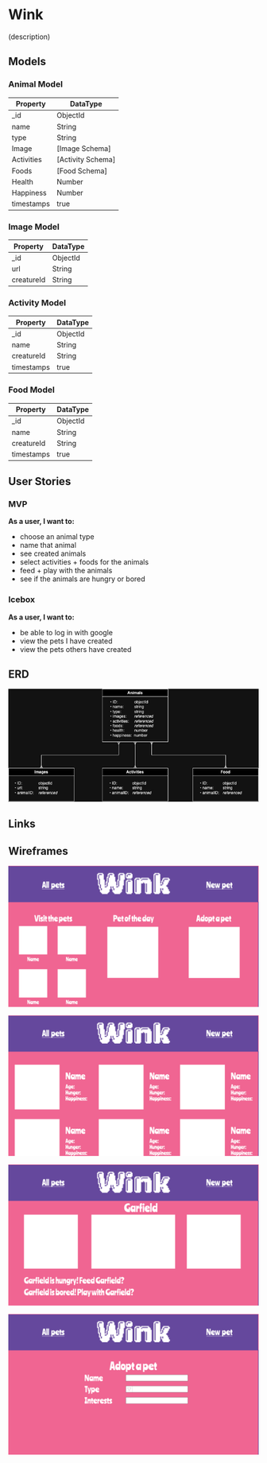 # Wink
(description)

## Models
### Animal Model
| Property            | DataType          |
| ------------------- | ----------------- |
| _id                 | ObjectId          |
| name                | String            |
| type                | String            |
| Image               | [Image Schema]    |
| Activities          | [Activity Schema] |
| Foods               | [Food Schema]     |
| Health              | Number            |
| Happiness           | Number            |
| timestamps          | true              |

### Image Model
| Property            | DataType        |
| ------------------- | --------------- |
| _id                 | ObjectId        |
| url                 | String          |
| creatureId          | String          |

### Activity Model
| Property            | DataType        |
| ------------------- | --------------- |
| _id                 | ObjectId        |
| name                | String          |
| creatureId          | String          |
| timestamps          | true            |

### Food Model
| Property            | DataType        |
| ------------------- | --------------- |
| _id                 | ObjectId        |
| name                | String          |
| creatureId          | String          |
| timestamps          | true            |

## User Stories
### MVP
**As a user, I want to:**
- choose an animal type
- name that animal
- see created animals
- select activities + foods for the animals
- feed + play with the animals
- see if the animals are hungry or bored
### Icebox
**As a user, I want to:**
- be able to log in with google
- view the pets I have created
- view the pets others have created

## ERD
![ERD Diagram](library/planning-assets/P4-ERD.jpg)

## Links

## Wireframes
![Home page Wireframe](library/wireframes/home.png)

![Index page Wireframe](library/wireframes/index.png)

![Show page Wireframe](library/wireframes/show.png)

![Create page Wireframe](library/wireframes/create.png)




